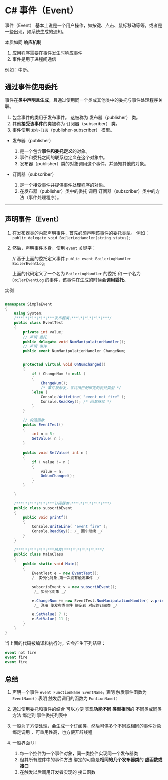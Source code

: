 # C# 事件（Event）

事件（Event） 基本上说是一个用户操作，如按键、点击、鼠标移动等等，或者是一些出现，如系统生成的通知。

本质如同 **响应机制**

1. 应用程序需要在事件发生时响应事件
2. 事件是用于进程间通信

例如：中断。

## 通过事件使用委托

事件在**类中声明且生成**，且通过使用同一个类或其他类中的委托与事件处理程序关联。

1. 包含事件的类用于发布事件。
   这被称为 发布器（publisher） 类。
2. 其他**接受该事件**的类被称为 订阅器（subscriber） 类。
3. 事件使用 `发布-订阅`（publisher-subscriber） 模型。

- 发布器（publisher）

  1. 是一个包含**事件和委托定义**的对象。
  2. 事件和委托之间的联系也定义在这个对象中。
  3. 发布器（publisher）类的对象调用这个事件，并通知其他的对象。

- 订阅器（subscriber）
  1. 是一个接受事件并提供事件处理程序的对象。
  2. 在发布器（publisher）类中的委托 调用 订阅器（subscriber）类中的方法（事件处理程序）。

---

## 声明事件（Event）

1. 在发布器类的内部声明事件，首先必须声明该事件的委托类型。
   例如：
   `public delegate void BoilerLogHandler(string status);`

2. 然后，声明事件本身，使用 `event` 关键字：

   // 基于上面的委托定义事件
   `public event BoilerLogHandler BoilerEventLog;`

   上面的代码定义了一个名为 `BoilerLogHandler` 的委托
   和
   一个名为 `BoilerEventLog` 的事件，该事件在生成的时候会**调用委托**。

实例

```C#

namespace SimpleEvent
{
    using System;
    /***\*\*\*\*\*\***发布器类\***\*\*\*\*\*\***/
    public class EventTest
    {
        private int value;
        // 声明 委托
        public delegate void NumManipulationHandler();
        // 声明 事件
        public event NumManipulationHandler ChangeNum;


        protected virtual void OnNumChanged()
        {
            if ( ChangeNum != null )
            {
                ChangeNum();
                /* 事件被触发，寻找所匹配绑定的委托类型 */
            }else {
                Console.WriteLine( "event not fire" );
                Console.ReadKey(); /* 回车继续 */
            }
        }

        // 构造函数
        public EventTest()
        {
            int n = 5;
            SetValue( n );
        }

        public void SetValue( int n )
        {
            if ( value != n )
            {
                value = n;
                OnNumChanged();
            }
        }

    }

    /***\*\*\*\*\*\***订阅器类\***\*\*\*\*\*\***/
    public class subscribEvent
    {
        public void printf()
        {
            Console.WriteLine( "event fire" );
            Console.ReadKey(); /_ 回车继续 _/
        }
    }

    /***\*\*\*\*\*\***触发\***\*\*\*\*\*\***/
    public class MainClass
    {
        public static void Main()
        {
            EventTest e = new EventTest();
            /_ 实例化对象,第一次没有触发事件 _/

            subscribEvent v = new subscribEvent();
             /_ 实例化对象 _/

            e.ChangeNum += new EventTest.NumManipulationHandler( v.printf );
             /_ 注册 使发布类事件 绑定到 对应的订阅类 _/

            e.SetValue( 7 );
            e.SetValue( 11 );
        }
    }
}
```

当上面的代码被编译和执行时，它会产生下列结果：

```C#
event not fire
event fire
event fire
```

## 总结

1. 声明一个事件 `event FunctionName EventName;`
   表明 触发事件函数为 `EventName()`
   表明 触发后调用的函数为 `FuntionName()`

2. 通过使用委托和事件的结合
   可以方便 实现**功能不同** **类型相同**的 不同类或同类 方法 绑定到 事件委托列表中

3. 一般为了方便处理，会生成一个订阅类，然后可供多个不同或相同的事件对象 绑定调用 ，可重用性高，也方便开辟线程

4. 一般界面 UI
   1. 每一个控件为一个事件对象，同一类控件实现同一个发布器类
   2. 但其所有控件中的事件方法 绑定的可能是**相同的几个发布器类**的 **虚函数或接口**
   3. 在触发以后调用开发者实现的 接口函数
